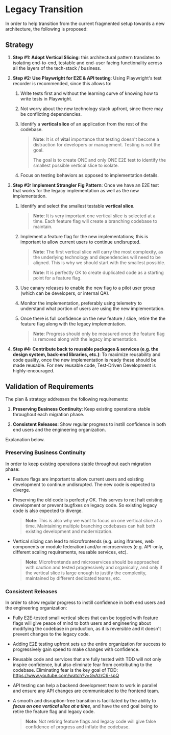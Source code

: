 # Legacy Transition 

In order to help transition from the current fragmented setup towards a new architecture, the following is proposed:

## Strategy

1. **Step #1: Adopt Vertical Slicing**: this architectural pattern translates to isolating end-to-end, testable and end-user facing functionality across all the layers of the tech-stack / business. 

2. **Step #2: Use Playwright for E2E & API testing**: Using Playwright's test recorder is recommended, since this allows to:

    1) Write tests first and without the learning curve of knowing how to write tests in Playwright.

    2) Not worry about the new technology stack upfront, since there may be conflicting dependencies.

    3) Identify a **vertical slice** of an application from the rest of the codebase.

        > **Note**: It is of **vital** importance that testing doesn't become a distraction for developers or management. Testing is not the goal.
        >
        > The goal is to create ONE and only ONE E2E test to identify the smallest possible vertical slice to isolate.
    
    4) Focus on testing behaviors as opposed to implementation details.

4. **Step #3: Implement Strangler Fig Pattern**: Once we have an E2E test that works for the legacy implementation as well as the new implementation.

    1. Identify and select the smallest testable **vertical slice**. 

        > **Note**: It is very important one vertical slice is selected at a time. Each feature flag will create a branching codebase to maintain.
    
    2. Implement a feature flag for the new implementations; this is important to allow current users to continue undisrupted.

        > **Note**: The first vertical slice will carry the most complexity, as the underlying technology and dependencies will need to be aligned. This is why we should start with the smallest possible.

        > **Note**: It is perfectly OK to create duplicated code as a starting point for a feature flag. 

    2. Use canary releases to enable the new flag to a pilot user group (which can be developers, or internal QA).

    3. Monitor the implementation, preferably using telemetry to understand what portion of users are using the new implementation.

    4. Once there is full confidence on the new feature / slice, retire the the feature flag along with the legacy implementation.

        > **Note**: Progress should only be measured once the feature flag is removed along with the legacy implementation.

5. **Step #4: Contribute back to reusable packages & services (e.g. the design system, back-end libraries, etc.)**: To maximize reusability and code quality, once the new implementation is ready these should be made reusable. For new reusable code, Test-Driven Development is highly-encouraged.

## Validation of Requirements

The plan & strategy addresses the following requirements:

1. **Preserving Business Continuity**: Keep existing operations stable throughout each migration phase.

2. **Consistent Releases**: Show regular progress to instill confidence in both end users and the engineering organization.

Explanation below.

### Preserving Business Continuity

In order to keep existing operations stable throughout each migration phase:

- Feature flags are important to allow current users and existing development to continue undisrupted. The new code is expected to diverge.

- Preserving the old code is perfectly OK. This serves to not halt existing development or prevent bugfixes on legacy code. So existing legacy code is also expected to diverge.
    > **Note**:  This is also why we want to focus on one vertical slice at a time. Maintaining multiple branching codebases can halt both existing development and modernization.

- Vertical slicing can lead to microfrontends (e.g. using iframes, web components or module federation) and/or microservices (e.g. API-only, different scaling requirements, reusable services, etc). 

    > **Note**: Microfrontends and microservices should be approached with caution and tested progressively and organically, and only if the vertical slice is large enough to justify the complexity, maintained by different dedicated teams, etc.

### Consistent Releases

In order to show regular progress to instill confidence in both end users and the engineering organization:

- Fully E2E-tested small vertical slices that can be toggled with feature flags will give peace of mind to both users and engineering about modifying the codebase in production, as it is reversible and it doesn't prevent changes to the legacy code.

- Adding E2E testing upfront sets up the entire organization for success to progressively gain speed to make changes with confidence.

- Reusable code and services that are fully tested with TDD will not only inspire confidence, but also eliminate fear from contributing to the codebase. Eliminating fear is the key goal of TDD: https://www.youtube.com/watch?v=GvAzrC6-spQ

- API testing can help a backend development team to work in parallel and ensure any API changes are communicated to the frontend team.

- A smooth and disruption-free transition is facilitated by the ability to ***focus on one vertical slice at a time***, and have the end goal being to retire the feature flag and legacy code.
    > **Note**: Not retiring feature flags and legacy code will give false confidence of progress and inflate the codebase.